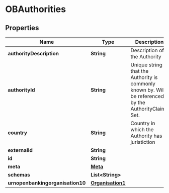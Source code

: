 
# OBAuthorities

## Properties
Name | Type | Description | Notes
------------ | ------------- | ------------- | -------------
**authorityDescription** | **String** | Description of the Authority | 
**authorityId** | **String** | Unique string that the Authority is commonly known by. Will be referenced by the AuthorityClaims Set. | 
**country** | **String** | Country in which the Authority has juristiction | 
**externalId** | **String** |  |  [optional]
**id** | **String** |  |  [optional]
**meta** | [**Meta**](Meta.md) |  |  [optional]
**schemas** | **List&lt;String&gt;** |  | 
**urnopenbankingorganisation10** | [**Organisation1**](Organisation1.md) |  | 



